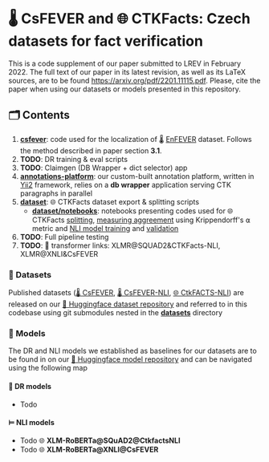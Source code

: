 # 🌡 CsFEVER and 🌐 CTKFacts: Czech datasets for fact verification
This is a code supplement of our paper submitted to LREV in February 2022.
The full text of our paper in its latest revision, as well as its LaTeX sources, are to be found https://arxiv.org/pdf/2201.11115.pdf.
Please, cite the paper when using our datasets or models presented in this repository.

## 🗂 Contents
1. **[csfever](https://github.com/aic-factcheck/csfever)**: code used for the localization of 🌡 [EnFEVER](https://fever.ai/dataset/fever.html) dataset. Follows the method described in paper section **3.1**.
2. **TODO**: DR training & eval scripts
3. **TODO**: Claimgen (DB Wrapper + dict selector) app
4. **[annotations-platform](https://github.com/aic-factcheck/csfever)**: our custom-built annotation platform, written in [Yii2](https://www.yiiframework.com/) framework, relies on a **db wrapper** application serving CTK paragraphs in parallel
6. **[dataset](https://github.com/aic-factcheck/ctkfacts)**: 🌐 CTKFacts dataset export & splitting scripts
   - **[dataset/notebooks](https://github.com/aic-factcheck/ctkfacts/notebooks)**: notebooks presenting codes used for 🌐 CTKFacts [splitting](https://github.com/aic-factcheck/ctkfacts/blob/c62ae4373bc2332cbc29dfe8b6b356348558b476/notebooks/datasets.ipynb), [measuring aggreement](https://github.com/aic-factcheck/ctkfacts/blob/c62ae4373bc2332cbc29dfe8b6b356348558b476/notebooks/agreement.ipynb) using Krippendorff's ⍺ metric and [NLI model training](https://github.com/aic-factcheck/ctkfacts/blob/c62ae4373bc2332cbc29dfe8b6b356348558b476/notebooks/training.ipynb) and [validation](https://github.com/aic-factcheck/ctkfacts/blob/c62ae4373bc2332cbc29dfe8b6b356348558b476/notebooks/validation.ipynb)
7. **TODO**: Full pipeline testing
10. **TODO**: 🤗 transformer links: XLMR@SQUAD2&CTKFacts-NLI, XLMR@XNLI&CsFEVER

### 🤗 Datasets
Published datasets ([🌡 CsFEVER](https://huggingface.co/datasets/ctu-aic/csfever), [🌡 CsFEVER-NLI](https://huggingface.co/datasets/ctu-aic/csfever_nli), [🌐 CtkFACTS-NLI](https://huggingface.co/datasets/ctu-aic/ctkfacts_nli)) are released on our [🤗 Huggingface dataset repository](https://huggingface.co/ctu-aic) and referred to in this codebase using git submodules nested in the **[datasets](datasets)** directory

### 🤖 Models
The DR and NLI models we established as baselines for our datasets are to be found in on our [🤗 Huggingface model repository](https://huggingface.co/ctu-aic) and can be navigated using the following map

#### 🔎 DR models
- Todo
#### ⊨ NLI models
- Todo 🌐 **XLM-RoBERTa@SQuAD2@CtkfactsNLI**
- Todo 🌐 **XLM-RoBERTa@XNLI@CsFEVER**
